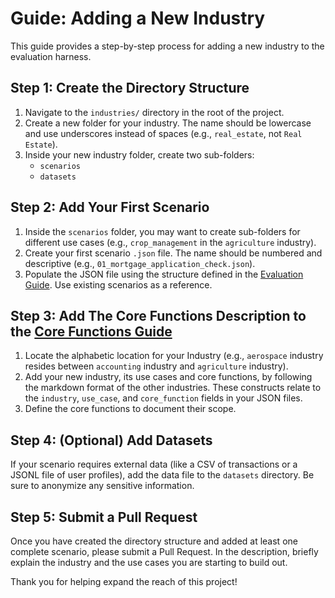 <!-- docs/guides/02_ADDING_AN_INDUSTRY.md -->

# Guide: Adding a New Industry

This guide provides a step-by-step process for adding a new industry to the evaluation harness.

## Step 1: Create the Directory Structure

1.  Navigate to the `industries/` directory in the root of the project.
2.  Create a new folder for your industry. The name should be lowercase and use underscores instead of spaces (e.g., `real_estate`, not `Real Estate`).
3.  Inside your new industry folder, create two sub-folders:
    -   `scenarios`
    -   `datasets`

## Step 2: Add Your First Scenario

1.  Inside the `scenarios` folder, you may want to create sub-folders for different use cases (e.g., `crop_management` in the `agriculture` industry).
2.  Create your first scenario `.json` file. The name should be numbered and descriptive (e.g., `01_mortgage_application_check.json`).
3.  Populate the JSON file using the structure defined in the [Evaluation Guide](01_EVALUATION_GUIDE.md). Use existing scenarios as a reference.

## Step 3: Add The Core Functions Description to the [Core Functions Guide](03_CORE_FUNCTIONS_GUIDE.md)

1.  Locate the alphabetic location for your Industry (e.g., `aerospace` industry resides between `accounting` industry and `agriculture` industry).
2.  Add your new industry, its use cases and core functions, by following the markdown format of the other industries. These constructs relate to the `industry`, `use_case`, and `core_function` fields in your JSON files.
3.  Define the core functions to document their scope.

## Step 4: (Optional) Add Datasets

If your scenario requires external data (like a CSV of transactions or a JSONL file of user profiles), add the data file to the `datasets` directory. Be sure to anonymize any sensitive information.

## Step 5: Submit a Pull Request

Once you have created the directory structure and added at least one complete scenario, please submit a Pull Request. In the description, briefly explain the industry and the use cases you are starting to build out.

Thank you for helping expand the reach of this project!
